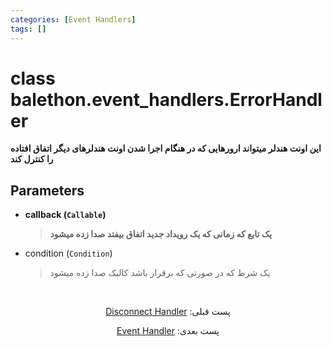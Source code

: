 ```yaml
---
categories: [Event Handlers]
tags: []
---
```


<h1>class balethon.event_handlers.<strong>ErrorHandler</strong></h1>

<p align="left" dir="rtl"><strong>این اونت هندلر میتواند ارورهایی که در هنگام اجرا شدن اونت هندلرهای دیگر اتفاق افتاده را کنترل کند</strong></p>

<h2>Parameters</h2>

<ul>
<li><strong>callback (<code>Callable</code>)</strong><blockquote dir="rtl">
<p><strong>یک تابع که زمانی که یک رویداد جدید اتفاق بیفتد صدا زده میشود</strong></p>
</blockquote>
</li>
</ul>
<ul>
<li>condition (<code>Condition</code>)<blockquote dir="rtl">
<p>یک شرط که در صورتی که برقرار باشد کالبک صدا زده میشود</p>
</blockquote>
</li>
</ul>

<br>

<p align="center" dir="rtl">پست قبلی: <a href="https://balethon.ir/posts/disconnect-handler">Disconnect Handler</a></p>

<p align="center" dir="rtl">پست بعدی: <a href="https://balethon.ir/posts/event-handler">Event Handler</a></p>